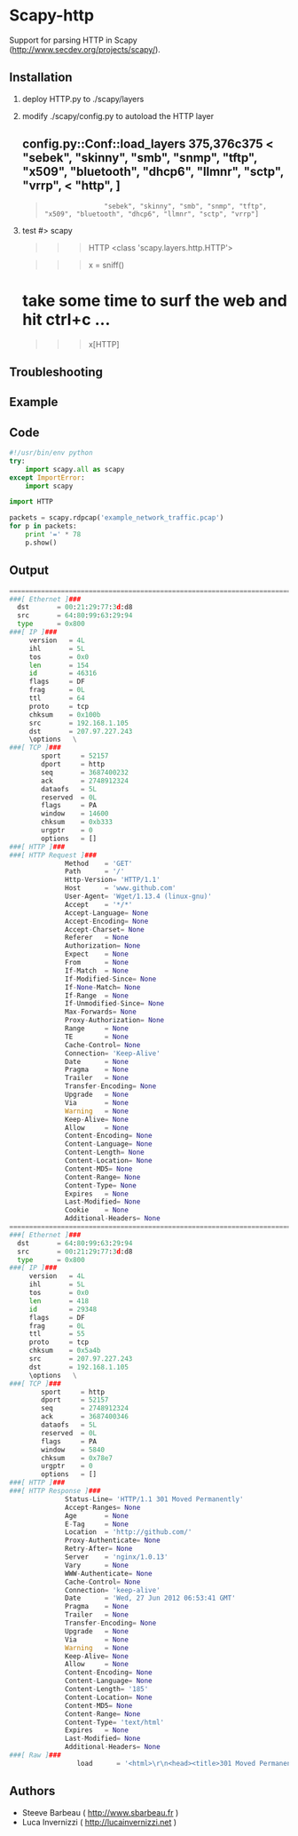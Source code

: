 Scapy-http
==========

Support for parsing HTTP in Scapy (http://www.secdev.org/projects/scapy/).


Installation
--------
1. deploy HTTP.py to ./scapy/layers
2. modify ./scapy/config.py to autoload the HTTP layer

	config.py::Conf::load_layers 
	375,376c375
	<                    "sebek", "skinny", "smb", "snmp", "tftp", "x509", "bluetooth", "dhcp6", "llmnr", "sctp", "vrrp",
	<                    "http", ]
	---
	>                    "sebek", "skinny", "smb", "snmp", "tftp", "x509", "bluetooth", "dhcp6", "llmnr", "sctp", "vrrp"]

3. test
	#> scapy
	   
	>>> HTTP
	<class 'scapy.layers.http.HTTP'>
	   
	>>> x = sniff()
	# take some time to surf the web and hit ctrl+c ...
	>>> x[HTTP]
	<HTTP from Sniffed: TCP:38 UDP:0 ICMP:0 Other:0>


Troubleshooting
----------------


	

Example
--------

## Code
```python
#!/usr/bin/env python
try:
    import scapy.all as scapy
except ImportError:
    import scapy

import HTTP

packets = scapy.rdpcap('example_network_traffic.pcap')
for p in packets:
    print '=' * 78
    p.show()
```

## Output

```python
==============================================================================
###[ Ethernet ]###
  dst       = 00:21:29:77:3d:d8
  src       = 64:80:99:63:29:94
  type      = 0x800
###[ IP ]###
     version   = 4L
     ihl       = 5L
     tos       = 0x0
     len       = 154
     id        = 46316
     flags     = DF
     frag      = 0L
     ttl       = 64
     proto     = tcp
     chksum    = 0x100b
     src       = 192.168.1.105
     dst       = 207.97.227.243
     \options   \
###[ TCP ]###
        sport     = 52157
        dport     = http
        seq       = 3687400232
        ack       = 2748912324
        dataofs   = 5L
        reserved  = 0L
        flags     = PA
        window    = 14600
        chksum    = 0xb333
        urgptr    = 0
        options   = []
###[ HTTP ]###
###[ HTTP Request ]###
              Method    = 'GET'
              Path      = '/'
              Http-Version= 'HTTP/1.1'
              Host      = 'www.github.com'
              User-Agent= 'Wget/1.13.4 (linux-gnu)'
              Accept    = '*/*'
              Accept-Language= None
              Accept-Encoding= None
              Accept-Charset= None
              Referer   = None
              Authorization= None
              Expect    = None
              From      = None
              If-Match  = None
              If-Modified-Since= None
              If-None-Match= None
              If-Range  = None
              If-Unmodified-Since= None
              Max-Forwards= None
              Proxy-Authorization= None
              Range     = None
              TE        = None
              Cache-Control= None
              Connection= 'Keep-Alive'
              Date      = None
              Pragma    = None
              Trailer   = None
              Transfer-Encoding= None
              Upgrade   = None
              Via       = None
              Warning   = None
              Keep-Alive= None
              Allow     = None
              Content-Encoding= None
              Content-Language= None
              Content-Length= None
              Content-Location= None
              Content-MD5= None
              Content-Range= None
              Content-Type= None
              Expires   = None
              Last-Modified= None
              Cookie    = None
              Additional-Headers= None
==============================================================================
###[ Ethernet ]###
  dst       = 64:80:99:63:29:94
  src       = 00:21:29:77:3d:d8
  type      = 0x800
###[ IP ]###
     version   = 4L
     ihl       = 5L
     tos       = 0x0
     len       = 418
     id        = 29348
     flags     = DF
     frag      = 0L
     ttl       = 55
     proto     = tcp
     chksum    = 0x5a4b
     src       = 207.97.227.243
     dst       = 192.168.1.105
     \options   \
###[ TCP ]###
        sport     = http
        dport     = 52157
        seq       = 2748912324
        ack       = 3687400346
        dataofs   = 5L
        reserved  = 0L
        flags     = PA
        window    = 5840
        chksum    = 0x78e7
        urgptr    = 0
        options   = []
###[ HTTP ]###
###[ HTTP Response ]###
              Status-Line= 'HTTP/1.1 301 Moved Permanently'
              Accept-Ranges= None
              Age       = None
              E-Tag     = None
              Location  = 'http://github.com/'
              Proxy-Authenticate= None
              Retry-After= None
              Server    = 'nginx/1.0.13'
              Vary      = None
              WWW-Authenticate= None
              Cache-Control= None
              Connection= 'keep-alive'
              Date      = 'Wed, 27 Jun 2012 06:53:41 GMT'
              Pragma    = None
              Trailer   = None
              Transfer-Encoding= None
              Upgrade   = None
              Via       = None
              Warning   = None
              Keep-Alive= None
              Allow     = None
              Content-Encoding= None
              Content-Language= None
              Content-Length= '185'
              Content-Location= None
              Content-MD5= None
              Content-Range= None
              Content-Type= 'text/html'
              Expires   = None
              Last-Modified= None
              Additional-Headers= None
###[ Raw ]###
                 load      = '<html>\r\n<head><title>301 Moved Permanently</title></head>\r\n<body bgcolor="white">\r\n<center><h1>301 Moved Permanently</h1></center>\r\n<hr><center>nginx/1.0.13</center>\r\n</body>\r\n</html>\r\n'

```

## Authors
* Steeve Barbeau  ( http://www.sbarbeau.fr )
* Luca Invernizzi ( http://lucainvernizzi.net )
